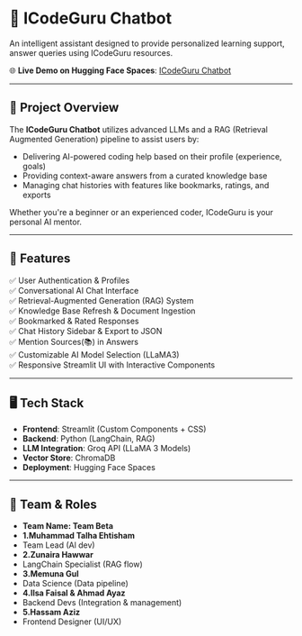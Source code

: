 # 🤖 ICodeGuru Chatbot

An intelligent assistant designed to provide personalized learning support, answer queries using ICodeGuru resources.

🌐 **Live Demo on Hugging Face Spaces**: [ICodeGuru Chatbot](https://huggingface.co/spaces/ZunairaHawwar/IcodeGuru_Chatbot)

---

## 📝 Project Overview
The **ICodeGuru Chatbot** utilizes advanced LLMs and a RAG (Retrieval Augmented Generation) pipeline to assist users by:
- Delivering AI-powered coding help based on their profile (experience, goals)
- Providing context-aware answers from a curated knowledge base
- Managing chat histories with features like bookmarks, ratings, and exports

Whether you're a beginner or an experienced coder, ICodeGuru is your personal AI mentor.

---

## 🚀 Features
✅ User Authentication & Profiles  
✅ Conversational AI Chat Interface  
✅ Retrieval-Augmented Generation (RAG) System  
✅ Knowledge Base Refresh & Document Ingestion  
✅ Bookmarked & Rated Responses  
✅ Chat History Sidebar & Export to JSON  
✅ Mention Sources(📚) in Answers  
✅ Customizable AI Model Selection (LLaMA3)  
✅ Responsive Streamlit UI with Interactive Components

---

## 🖥️ Tech Stack
- **Frontend**: Streamlit (Custom Components + CSS)
- **Backend**: Python (LangChain, RAG)
- **LLM Integration**: Groq API (LLaMA 3 Models)
- **Vector Store**: ChromaDB
- **Deployment**: Hugging Face Spaces

---

## 🔄 Team & Roles
- **Team Name: Team Beta**
- **1.Muhammad Talha Ehtisham**
- Team Lead (Al dev)
- **2.Zunaira Hawwar**
- LangChain Specialist (RAG flow)
- **3.Memuna Gul**
- Data Science (Data pipeline)
- **4.Ilsa Faisal & Ahmad Ayaz**
- Backend Devs (Integration & management)
- **5.Hassam Aziz**
- Frontend Designer (UI/UX)


